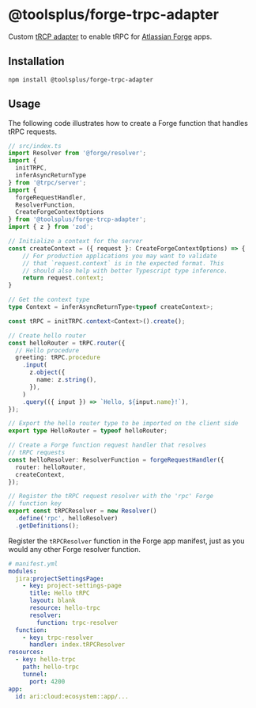 # @toolsplus/forge-trpc-adapter

Custom [tRCP adapter](https://trpc.io/docs/adapters) to enable tRPC for [Atlassian Forge](https://developer.atlassian.com/platform/forge/) apps.

## Installation

```shell
npm install @toolsplus/forge-trpc-adapter
```

## Usage

The following code illustrates how to create a Forge function that handles tRPC requests.

```typescript
// src/index.ts
import Resolver from '@forge/resolver';
import {
  initTRPC,
  inferAsyncReturnType
} from '@trpc/server';
import {
  forgeRequestHandler,
  ResolverFunction,
  CreateForgeContextOptions
} from '@toolsplus/forge-trcp-adapter';
import { z } from 'zod';

// Initialize a context for the server
const createContext = ({ request }: CreateForgeContextOptions) => {
    // For production applications you may want to validate
    // that `request.context` is in the expected format. This
    // should also help with better Typescript type inference.
    return request.context;
}

// Get the context type
type Context = inferAsyncReturnType<typeof createContext>;

const tRPC = initTRPC.context<Context>().create();

// Create hello router
const helloRouter = tRPC.router({
  // Hello procedure
  greeting: tRPC.procedure
    .input(
      z.object({
        name: z.string(),
      }),
    )
    .query(({ input }) => `Hello, ${input.name}!`),
});

// Export the hello router type to be imported on the client side
export type HelloRouter = typeof helloRouter;

// Create a Forge function request handler that resolves
// tRPC requests
const helloResolver: ResolverFunction = forgeRequestHandler({
  router: helloRouter,
  createContext,
});

// Register the tRPC request resolver with the 'rpc' Forge 
// function key
export const tRPCResolver = new Resolver()
  .define('rpc', helloResolver)
  .getDefinitions();
```

Register the `tRPCResolver` function in the Forge app manifest, just as you would any other Forge resolver function.

```yaml
# manifest.yml
modules:
  jira:projectSettingsPage:
    - key: project-settings-page
      title: Hello tRPC
      layout: blank
      resource: hello-trpc
      resolver:
        function: trpc-resolver
  function:
    - key: trpc-resolver
      handler: index.tRPCResolver
resources:
  - key: hello-trpc
    path: hello-trpc
    tunnel:
      port: 4200
app:
  id: ari:cloud:ecosystem::app/...
```
